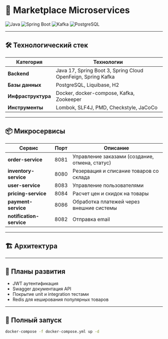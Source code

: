 # 🛒 Marketplace Microservices

![Java](https://img.shields.io/badge/Java-17-red)
![Spring Boot](https://img.shields.io/badge/Spring_Boot-3.4-green)
![Kafka](https://img.shields.io/badge/Kafka-7.9-purple)
![PostgreSQL](https://img.shields.io/badge/PostgreSQL-16-blue)

---

## 🛠️ Технологический стек

| Категория          | Технологии                                                   |
|--------------------|--------------------------------------------------------------|
| **Backend**        | Java 17, Spring Boot 3, Spring Cloud OpenFeign, Spring Kafka |
| **Базы данных**    | PostgreSQL, Liquibase, H2                                    |
| **Инфраструктура** | Docker, docker-compose, Kafka, Zookeeper                     |
| **Инструменты**    | Lombok, SLF4J, PMD, Checkstyle, JaCoCo                       |

---

## 📦 Микросервисы

| Сервис                   | Порт | Описание                                       |
|--------------------------|------|------------------------------------------------|
| **order-service**        | 8081 | Управление заказами (создание, отмена, статус) |
| **inventory-service**    | 8080 | Резервация и списание товаров со склада        |
| **user-service**         | 8083 | Управление пользователями                      |
| **pricing-service**      | 8084 | Расчет цен и скидок на товары                  |
| **payment-service**      | 8086 | Обработка платежей через внешние системы       |
| **notification-service** | 8082 | Отправка email                                 |

---

## 🏗️ Архитектура

---

## 📅 Планы развития

- JWT аутентификация
- Swagger документация API
- Покрытие unit и integration тестами
- Redis для кеширования популярных товаров

---

## 🚀 Полный запуск

```bash
docker-compose -f docker-compose.yml up -d